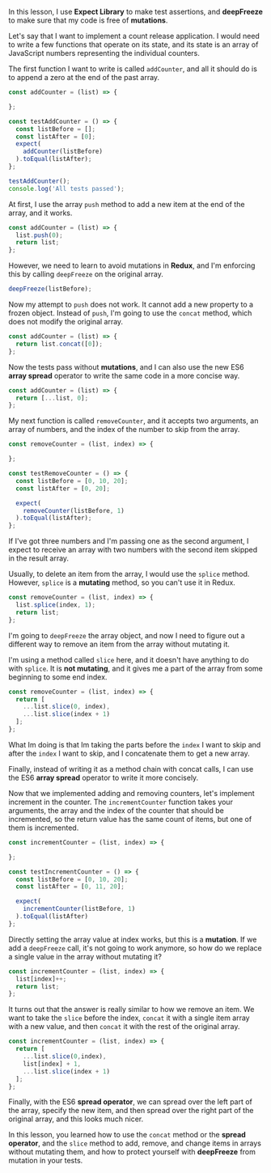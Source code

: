 In this lesson, I use **Expect Library** to make test assertions, and **deepFreeze** to make sure that my code is free of **mutations**.

Let's say that I want to implement a count release application. I would need to write a few functions that operate on its state, and its state is an array of JavaScript numbers representing the individual counters.

The first function I want to write is called `addCounter`, and all it should do is to append a zero at the end of the past array.

``` javascript
const addCounter = (list) => {

};

const testAddCounter = () => {
  const listBefore = [];
  const listAfter = [0];
  expect(
    addCounter(listBefore)
  ).toEqual(listAfter);
};

testAddCounter();
console.log('All tests passed');
```

At first, I use the array `push` method to add a new item at the end of the array, and it works.

``` javascript
const addCounter = (list) => {
  list.push(0);
  return list;
};
```

However, we need to learn to avoid mutations in **Redux**, and I'm enforcing this by calling `deepFreeze` on the original array.

``` javascript
deepFreeze(listBefore);
```

Now my attempt to `push` does not work. It cannot add a new property to a frozen object. Instead of `push`, I'm going to use the `concat` method, which does not modify the original array.

``` javascript
const addCounter = (list) => {
  return list.concat([0]);
};
```

Now the tests pass without **mutations**, and I can also use the new ES6 **array spread** operator to write the same code in a more concise way.

``` javascript
const addCounter = (list) => {
  return [...list, 0];
};
```

My next function is called `removeCounter`, and it accepts two arguments, an array of numbers, and the index of the number to skip from the array.

``` javascript
const removeCounter = (list, index) => {

};

const testRemoveCounter = () => {
  const listBefore = [0, 10, 20];
  const listAfter = [0, 20];

  expect(
    removeCounter(listBefore, 1)
  ).toEqual(listAfter);
};
```

If I've got three numbers and I'm passing one as the second argument, I expect to receive an array with two numbers with the second item skipped in the result array.

Usually, to delete an item from the array, I would use the `splice` method. However, `splice` is a **mutating** method, so you can't use it in Redux.

``` javascript
const removeCounter = (list, index) => {
  list.splice(index, 1);
  return list;
};
```

I'm going to `deepFreeze` the array object, and now I need to figure out a different way to remove an item from the array without mutating it.

I'm using a method called `slice` here, and it doesn't have anything to do with `splice`. It is **not mutating**, and it gives me a part of the array from some beginning to some end index.

``` javascript
const removeCounter = (list, index) => {
  return [
    ...list.slice(0, index),
    ...list.slice(index + 1)
  ];
};
```

What Im doing is that Im taking the parts before the `index` I want to skip and after the `index` I want to skip, and I concatenate them to get a new array.

Finally, instead of writing it as a method chain with concat calls, I can use the ES6 **array spread** operator to write it more concisely.

Now that we implemented adding and removing counters, let's implement increment in the counter. The `incrementCounter` function takes your arguments, the array and the index of the counter that should be incremented, so the return value has the same count of items, but one of them is incremented.

``` javascript
const incrementCounter = (list, index) => {

};

const testIncrementCounter = () => {
  const listBefore = [0, 10, 20];
  const listAfter = [0, 11, 20];

  expect(
    incrementCounter(listBefore, 1)
  ).toEqual(listAfter)
};
```

Directly setting the array value at index works, but this is a **mutation**. If we add a `deepFreeze` call, it's not going to work anymore, so how do we replace a single value in the array without mutating it?

``` javascript
const incrementCounter = (list, index) => {
  list[index]++;
  return list;
};
```

It turns out that the answer is really similar to how we remove an item. We want to take the `slice` before the index, `concat` it with a single item array with a new value, and then `concat` it with the rest of the original array.

``` javascript
const incrementCounter = (list, index) => {
  return [
    ...list.slice(0,index),
    list[index] + 1,
    ...list.slice(index + 1)
  ];
};
```

Finally, with the ES6 **spread operator**, we can spread over the left part of the array, specify the new item, and then spread over the right part of the original array, and this looks much nicer.

In this lesson, you learned how to use the `concat` method or the **spread operator**, and the `slice` method to add, remove, and change items in arrays without mutating them, and how to protect yourself with **deepFreeze** from mutation in your tests.

